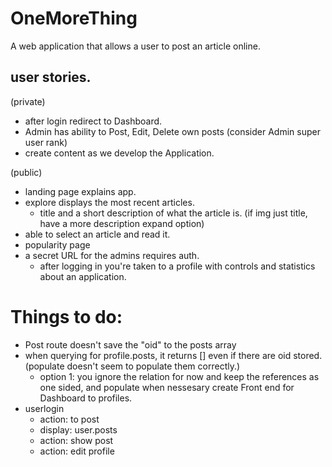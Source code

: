 # OneMoreThing
A web application that allows a user to post an article online.


## user stories. 
(private)
* after login redirect to Dashboard.
* Admin has ability to Post, Edit, Delete own posts (consider Admin super user rank)
* create content as we develop the Application.

(public)
* landing page explains app.
* explore displays the most recent articles. 
  - title and a short description of what the article is. (if img just title, have a more description expand option)
* able to select an article and read it.
* popularity page
* a secret URL for the admins requires auth. 
  - after logging in you're taken to a profile with controls and statistics about an application. 



# Things to do:
* Post route doesn't save the "oid" to the posts array 
* when querying for profile.posts, it returns [] even if there are oid stored. (populate doesn't seem to populate them correctly.)
  - option 1: you ignore the relation for now and keep the references as one sided, and populate when nessesary
create Front end for Dashboard to profiles. 
* userlogin
  - action: to post
  - display: user.posts
  - action: show post
  - action: edit profile

